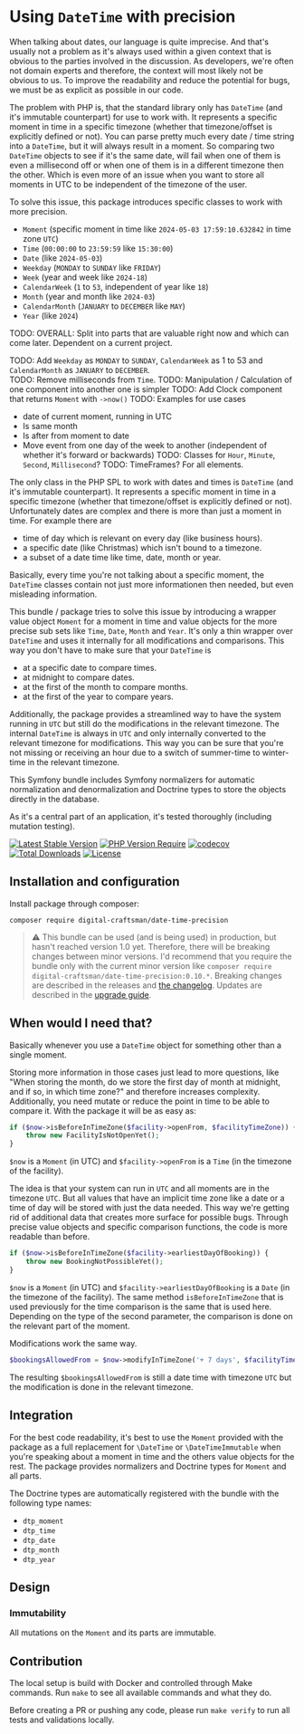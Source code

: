 # Using `DateTime` with precision

When talking about dates, our language is quite imprecise. And that's usually not a problem as it's always used within a given context that is obvious to the parties involved in the discussion. As developers, we're often not domain experts and therefore, the context will most likely not be obvious to us. To improve the readability and reduce the potential for bugs, we must be as explicit as possible in our code.

The problem with PHP is, that the standard library only has `DateTime` (and it's immutable counterpart) for use to work with. It represents a specific moment in time in a specific timezone (whether that timezone/offset is explicitly defined or not). You can parse pretty much every date / time string into a `DateTime`, but it will always result in a moment. So comparing two `DateTime` objects to see if it's the same date, will fail when one of them is even a millisecond off or when one of them is in a different timezone then the other. Which is even more of an issue when you want to store all moments in UTC to be independent of the timezone of the user.

To solve this issue, this package introduces specific classes to work with more precision. 
- `Moment` (specific moment in time like `2024-05-03 17:59:10.632842` in time zone `UTC`) 
- `Time` (`00:00:00` to `23:59:59` like `15:30:00`)
- `Date` (like `2024-05-03`)
- `Weekday` (`MONDAY` to `SUNDAY` like `FRIDAY`)
- `Week` (year and week like `2024-18`)
- `CalendarWeek` (`1` to `53`, independent of year like `18`)
- `Month` (year and month like `2024-03`)
- `CalendarMonth` (`JANUARY` to `DECEMBER` like `MAY`)
- `Year` (like `2024`) 

TODO: OVERALL: Split into parts that are valuable right now and which can come later. Dependent on a current project.

TODO: Add `Weekday` as `MONDAY` to `SUNDAY`, `CalendarWeek` as 1 to 53 and `CalendarMonth` as `JANUARY` to `DECEMBER`.  
TODO: Remove milliseconds from `Time`.
TODO: Manipulation / Calculation of one component into another one is simpler
TODO: Add Clock component that returns `Moment` with `->now()`
TODO: Examples for use cases 
  - date of current moment, running in UTC
  - Is same month
  - Is after from moment to date
  - Move event from one day of the week to another (independent of whether it's forward or backwards)
TODO: Classes for `Hour`, `Minute`, `Second`, `Millisecond`?
TODO: TimeFrames? For all elements.

The only class in the PHP SPL to work with dates and times is `DateTime` (and it's immutable counterpart). It represents a specific moment in time in a specific timezone (whether that timezone/offset is explicitly defined or not). Unfortunately dates are complex and there is more than just a moment in time. For example there are

- time of day which is relevant on every day (like business hours).
- a specific date (like Christmas) which isn't bound to a timezone.
- a subset of a date time like time, date, month or year.

Basically, every time you're not talking about a specific moment, the `DateTime` classes contain not just more informationen then needed, but even misleading information.

This bundle / package tries to solve this issue by introducing a wrapper value object `Moment` for a moment in time and value objects for the more precise sub sets like `Time`, `Date`, `Month` and `Year`. 
It's only a thin wrapper over `DateTime` and uses it internally for all modifications and comparisons. This way you don't have to make sure that your `DateTime` is

- at a specific date to compare times.
- at midnight to compare dates.
- at the first of the month to compare months.
- at the first of the year to compare years.

Additionally, the package provides a streamlined way to have the system running in `UTC` but still do the modifications in the relevant timezone. The internal `DateTime` is always in `UTC` and only internally converted to the relevant timezone for modifications. This way you can be sure that you're not missing or receiving an hour due to a switch of summer-time to winter-time in the relevant timezone.

This Symfony bundle includes Symfony normalizers for automatic normalization and denormalization and Doctrine types to store the objects directly in the database. 

As it's a central part of an application, it's tested thoroughly (including mutation testing).

[![Latest Stable Version](http://poser.pugx.org/digital-craftsman/date-time-precision/v)](https://packagist.org/packages/digital-craftsman/date-time-precision)
[![PHP Version Require](http://poser.pugx.org/digital-craftsman/date-time-precision/require/php)](https://packagist.org/packages/digital-craftsman/date-time-precision)
[![codecov](https://codecov.io/gh/digital-craftsman-de/date-time-precision/branch/main/graph/badge.svg?token=vZ0IvKPj2f)](https://codecov.io/gh/digital-craftsman-de/date-time-precision)
[![Total Downloads](http://poser.pugx.org/digital-craftsman/date-time-precision/downloads)](https://packagist.org/packages/digital-craftsman/date-time-precision)
[![License](http://poser.pugx.org/digital-craftsman/date-time-precision/license)](https://packagist.org/packages/digital-craftsman/date-time-precision)

## Installation and configuration

Install package through composer:

```shell
composer require digital-craftsman/date-time-precision
```

> ⚠️ This bundle can be used (and is being used) in production, but hasn't reached version 1.0 yet. Therefore, there will be breaking changes between minor versions. I'd recommend that you require the bundle only with the current minor version like `composer require digital-craftsman/date-time-precision:0.10.*`. Breaking changes are described in the releases and [the changelog](./CHANGELOG.md). Updates are described in the [upgrade guide](./UPGRADE.md).

## When would I need that?

Basically whenever you use a `DateTime` object for something other than a single moment.

Storing more information in those cases just lead to more questions, like "When storing the month, do we store the first day of month at midnight, and if so, in which time zone?" and therefore increases complexity. Additionally, you need mutate or reduce the point in time to be able to compare it. With the package it will be as easy as:

```php
if ($now->isBeforeInTimeZone($facility->openFrom, $facilityTimeZone)) {
    throw new FacilityIsNotOpenYet();
}
```
`$now` is a `Moment` (in UTC) and `$facility->openFrom` is a `Time` (in the timezone of the facility).

The idea is that your system can run in `UTC` and all moments are in the timezone `UTC`. But all values that have an implicit time zone like a date or a time of day will be stored with just the data needed. This way we're getting rid of additional data that creates more surface for possible bugs. Through precise value objects and specific comparison functions, the code is more readable than before.

```php
if ($now->isBeforeInTimeZone($facility->earliestDayOfBooking)) {
    throw new BookingNotPossibleYet();
}
```
`$now` is a `Moment` (in UTC) and `$facility->earliestDayOfBooking` is a `Date` (in the timezone of the facility). The same method `isBeforeInTimeZone` that is used previously for the time comparison is the same that is used here. Depending on the type of the second parameter, the comparison is done on the relevant part of the moment.

Modifications work the same way.

```php
$bookingsAllowedFrom = $now->modifyInTimeZone('+ 7 days', $facilityTimeZone);
```

The resulting `$bookingsAllowedFrom` is still a date time with timezone `UTC` but the modification is done in the relevant timezone.

## Integration

For the best code readability, it's best to use the `Moment` provided with the package as a full replacement for `\DateTime` or `\DateTimeImmutable` when you're speaking about a moment in time and the others value objects for the rest.
The package provides normalizers and Doctrine types for `Moment` and all parts.

The Doctrine types are automatically registered with the bundle with the following type names:

- `dtp_moment`
- `dtp_time`
- `dtp_date`
- `dtp_month`
- `dtp_year`

## Design

### Immutability

All mutations on the `Moment` and its parts are immutable.

## Contribution

The local setup is build with Docker and controlled through Make commands. Run `make` to see all available commands and what they do.

Before creating a PR or pushing any code, please run `make verify` to run all tests and validations locally.
